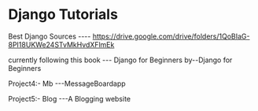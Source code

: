 # Django Tutorials 
Best Django Sources ---- https://drive.google.com/drive/folders/1QoBIaG-8PI18UKWe24STvMkHvdXFlmEk

currently following this book --- Django for Beginners by--Django for Beginners

Project4:- Mb ---MessageBoardapp 

Project5:- Blog  ---A Blogging website
